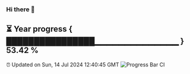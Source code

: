 ### Hi there 👋
⏳ Year progress { ████████████████▁▁▁▁▁▁▁▁▁▁▁▁▁▁ } 53.42 %
---
⏰ Updated on Sun, 14 Jul 2024 12:40:45 GMT
![Progress Bar CI](https://github.com/liununu/liununu/workflows/Progress%20Bar%20CI/badge.svg)
